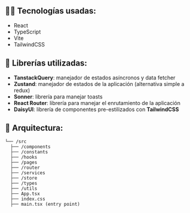 ## 👨‍💻 Tecnologías usadas:
- React
- TypeScript
- Vite
- TailwindCSS

## 📖 Librerías utilizadas:
- **TanstackQuery**: manejador de estados asíncronos y data fetcher
- **Zustand**: manejador de estados de la aplicación (alternativa simple a redux)
- **Sonner**: librería para manejar toasts
- **React Router**: librería para manejar el enrutamiento de la aplicación
- **DaisyUI**: librería de componentes pre-estilizados con **TailwindCSS**

## 👷 Arquitectura:
```
└── /src
  ├── /components
  ├── /constants
  ├── /hooks
  ├── /pages
  ├── /router
  ├── /services
  ├── /store
  ├── /types
  ├── /utils
  ├── App.tsx
  ├── index.css
  ├── main.tsx (entry point)
```
